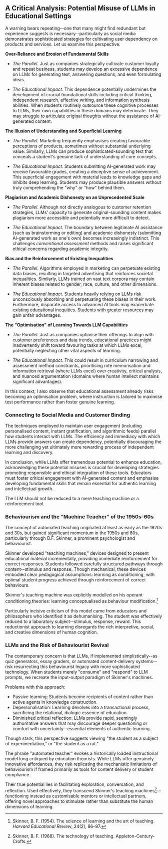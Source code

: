 ## A Critical Analysis: Potential Misuse of LLMs in Educational Settings

A warning bears repeating--one that many might find redundant but experience
suggests is necessary--particularly as social media demonstrates sophisticated
strategies for cultivating user dependency on products and services.
Let us examine this perspective.


__Over-Reliance and Erosion of Fundamental Skills__

- *The Parallel.* Just as companies strategically cultivate customer loyalty
  and repeat business, students may develop an excessive dependence on LLMs
  for generating text, answering questions, and even formulating ideas.

- *The Educational Impact.* This dependence potentially undermines the development
  of crucial foundational skills including critical thinking, independent research,
  effective writing, and information synthesis abilities. When students routinely
  outsource these cognitive processes to LLMs, their own capabilities in these
  domains may deteriorate. They may struggle to articulate original thoughts without
  the assistance of AI-generated content.


__The Illusion of Understanding and Superficial Learning__

- *The Parallel.* Marketing frequently emphasises creating favourable perceptions
  of products, sometimes without substantial underlying value. Similarly, LLMs can
  produce sophisticated-sounding text that conceals a student's genuine lack of
  understanding of core concepts.

- *The Educational Impact.* Students submitting AI-generated work may receive
  favourable grades, creating a deceptive sense of achievement. This superficial
  engagement with material leads to knowledge gaps and inhibits deep learning.
  Students may produce plausible answers without truly comprehending the
  "why" or "how" behind them.


__Plagiarism and Academic Dishonesty on an Unprecedented Scale__

- *The Parallel.* Although not directly analogous to customer retention strategies,
  LLMs' capacity to generate original-sounding content makes plagiarism more accessible
  and potentially more difficult to detect.

- *The Educational Impact.* The boundary between legitimate AI assistance (such as
  brainstorming or editing) and academic dishonesty (submitting AI-generated work
  as one's own) becomes increasingly indistinct. This challenges *conventional assessment*
  methods and raises significant ethical concerns regarding academic integrity.


__Bias and the Reinforcement of Existing Inequalities__

- *The Parallel.* Algorithms employed in marketing can perpetuate existing data biases,
  resulting in targeted advertising that reinforces societal inequalities. Similarly,
  LLMs trained on vast text corpora may contain inherent biases related to gender, race,
  culture, and other dimensions.

- *The Educational Impact.* Students heavily relying on LLMs risk unconsciously absorbing
  and perpetuating these biases in their work. Furthermore, disparate access to advanced
  AI tools may exacerbate existing educational inequities. Students with greater resources
  may gain unfair advantages.


__The "Optimisation" of Learning Towards LLM Capabilities__

- *The Parallel.* Just as companies optimise their offerings to align with customer preferences
  and data trends, educational practices might inadvertently shift toward favouring tasks at
  which LLMs excel, potentially neglecting other vital aspects of learning.

- *The Educational Impact.* This could result in curriculum narrowing and assessment method
  constraints, prioritising rote memorisation and information retrieval (where LLMs excel)
  over creativity, critical analysis, and nuanced argumentation (domains where human intellect
  maintains significant advantages).

In this context, I also observe that educational assessment already risks becoming an optimisation
problem, where instruction is tailored to maximise test performance rather than foster genuine learning.


### Connecting to Social Media and Customer Binding

The techniques employed to maintain user engagement (including personalised content, instant
gratification, and algorithmic feeds) parallel how students interact with LLMs. The efficiency
and immediacy with which LLMs provide answers can create dependency, potentially discouraging
the more challenging yet ultimately more rewarding process of independent learning and discovery.

In conclusion, while LLMs offer tremendous potential to enhance education, acknowledging these
potential misuses is crucial for developing strategies promoting responsible and ethical integration
of these tools. Educators must foster critical engagement with AI-generated content and emphasise
developing fundamental skills that remain essential for authentic learning and intellectual growth.

The LLM should not be reduced to a mere teaching machine or a reinforcement tool.


### Behaviourism and the "Machine Teacher" of the 1950s–60s

The concept of automated teaching originated at least as early as the 1920s and 30s, but gained
significant momentum in the 1950s and 60s, particularly through B.F. Skinner, a prominent psychologist
and behaviourist.

Skinner developed "teaching machines," devices designed to present educational material incrementally,
providing immediate reinforcement for correct responses. Students followed carefully structured
pathways through content--stimulus and response. Though mechanical, these devices embodied clear
pedagogical assumptions: learning as conditioning, with optimal student progress achieved through
reinforcement of correct behaviours.

Skinner's teaching machine was explicitly modelled on his operant conditioning theories: learning
conceptualised as behaviour modification.[^skin1]

[^skin1]: Skinner, B. F. (1954). The science of learning and the art of teaching.
*Harvard Educational Review*, 24(2), 86–97. 

Particularly incisive criticism of this model came from educators and philosophers who identified
it as dehumanising. The student was effectively reduced to a laboratory subject--stimulus, response,
reward. This reductionist approach to learning disregards the rich interpretive, social, and creative
dimensions of human cognition.


### LLMs and the Risk of Behaviourist Revival

The contemporary concern is that LLMs, if implemented simplistically--as quiz generators, essay graders,
or automated content-delivery systems--risk resurrecting this behaviourist legacy with more sophisticated
technology. When students merely "consume" and "respond" to LLM prompts, we recreate the input-output
paradigm of Skinner's machines.

Problems with this approach:
- Passive learning: Students become recipients of content rather than active agents in knowledge construction.
- Depersonalisation: Learning devolves into a transactional process, sacrificing the relational, dialogic essence of education.
- Diminished critical reflection: LLMs provide rapid, seemingly authoritative answers that may discourage deeper
  questioning or comfort with uncertainty--essential elements of authentic learning.

Though stark, this perspective suggests viewing "the student as a subject of experimentation," or "the student as a rat."

The phrase "automated teacher" evokes a historically loaded instructional model long critiqued by
education theorists. While LLMs offer genuinely innovative affordances, they risk replicating the
mechanistic limitations of behaviourism if framed primarily as tools for content delivery or student
compliance.

Their true potential lies in facilitating exploration, conversation, and reflection. Used effectively,
they transcend Skinner's teaching machines[^skin2]--functioning instead as customisable mentors or
intellectual partners, offering novel approaches to stimulate rather than substitute the human
dimensions of learning.

[^skin2]: Skinner, B. F. (1968). The technology of teaching. Appleton-Century-Crofts.
